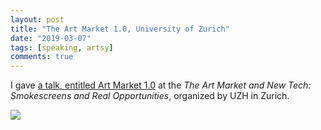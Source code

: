 ```yaml
---
layout: post
title: "The Art Market 1.0, University of Zurich"
date: "2019-03-07"
tags: [speaking, artsy]
comments: true
---
```

I gave [a talk, entitled Art Market 1.0](https://www.youtube.com/watch?v=LxWfMp0gzSU&t=31m) at the _The Art Market and New Tech: Smokescreens and Real Opportunities_, organized by UZH in Zurich.

<a href='https://www.youtube.com/watch?v=LxWfMp0gzSU&t=31m'>![]({{site.url}}/images/posts/2019/2019-03-07-art-market-one-point-o/daniel-doubrovkine-speaking-uzh.png)</a>
